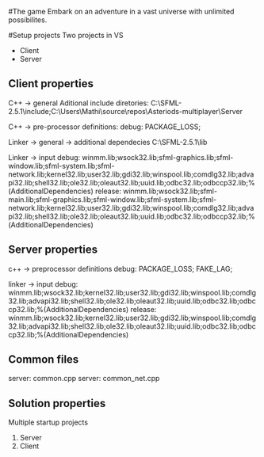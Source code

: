 #The game
Embark on an adventure in a vast universe with unlimited possibilites.

#Setup projects
Two projects in VS
- Client
- Server

Client properties
----------------------
C++ -> general Aditional include diretories: 
C:\SFML-2.5.1\include;C:\Users\Mathi\source\repos\Asteriods-multiplayer\Server

C++ -> pre-processor definitions: 
debug: PACKAGE_LOSS;

Linker -> general -> additional dependecies
C:\SFML-2.5.1\lib

Linker -> input
debug: winmm.lib;wsock32.lib;sfml-graphics.lib;sfml-window.lib;sfml-system.lib;sfml-network.lib;kernel32.lib;user32.lib;gdi32.lib;winspool.lib;comdlg32.lib;advapi32.lib;shell32.lib;ole32.lib;oleaut32.lib;uuid.lib;odbc32.lib;odbccp32.lib;%(AdditionalDependencies)
release: winmm.lib;wsock32.lib;sfml-main.lib;sfml-graphics.lib;sfml-window.lib;sfml-system.lib;sfml-network.lib;kernel32.lib;user32.lib;gdi32.lib;winspool.lib;comdlg32.lib;advapi32.lib;shell32.lib;ole32.lib;oleaut32.lib;uuid.lib;odbc32.lib;odbccp32.lib;%(AdditionalDependencies)

Server properties
--------------------
c++ -> preprocessor definitions
debug: PACKAGE_LOSS; FAKE_LAG;

linker -> input
debug: winmm.lib;wsock32.lib;kernel32.lib;user32.lib;gdi32.lib;winspool.lib;comdlg32.lib;advapi32.lib;shell32.lib;ole32.lib;oleaut32.lib;uuid.lib;odbc32.lib;odbccp32.lib;%(AdditionalDependencies)
release: winmm.lib;wsock32.lib;kernel32.lib;user32.lib;gdi32.lib;winspool.lib;comdlg32.lib;advapi32.lib;shell32.lib;ole32.lib;oleaut32.lib;uuid.lib;odbc32.lib;odbccp32.lib;%(AdditionalDependencies)

Common files
------------------
server: common.cpp
server: common_net.cpp


Solution properties
-----------------------------
Multiple startup projects
1. Server
2. Client




